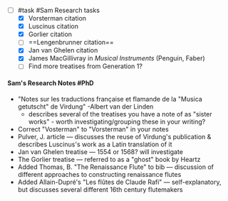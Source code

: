 - [ ] #task #Sam Research tasks
	- [x] Vorsterman citation
	- [x] Luscinus citation
	- [x] Gorlier citation
	- [ ] ==Lengenbrunner citation==
	- [x] Jan van Ghelen citation
	- [x] James MacGillivray in *Musical Instruments* (Penguin, Faber)
	- [ ] Find more treatises from Generation 1?

#### Sam's Research Notes #PhD 
- "Notes sur les traductions française et flamande de la "Musica getutscht" de Virdung" -Albert van der Linden
	- describes several of the treatises you have a note of as "sister works" - worth investigating/grouping these in your writing?
- Correct "Vosterman" to "Vorsterman" in your notes
- Pulver, J. article — discusses the reuse of Virdung's publication & describes Luscinus's work as a Latin translation of it
- Jan van Ghelen treatise — 1554 or 1568? will investigate
- The Gorlier treatise — referred to as a "ghost" book by Heartz
- Added Thomas, B. "The Renaissance Flute" to bib — discussion of different approaches to constructing renaissance flutes
- Added Allain-Dupré's "Les flûtes de Claude Rafi" — self-explanatory, but discusses several different 16th century flutemakers